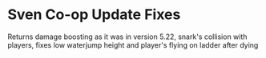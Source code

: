 # Sven Co-op Update Fixes
Returns damage boosting as it was in version 5.22, snark's collision with players, fixes low waterjump height and player's flying on ladder after dying
